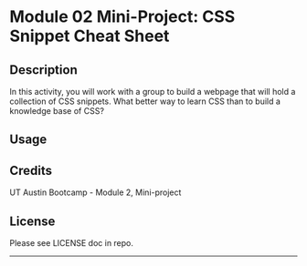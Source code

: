 # Module 02 Mini-Project: CSS Snippet Cheat Sheet


## Description

In this activity, you will work with a group to build a webpage that will hold a collection of CSS snippets. 
What better way to learn CSS than to build a knowledge base of CSS?

## Usage



## Credits

UT Austin Bootcamp - Module 2, Mini-project

## License

Please see LICENSE doc in repo.

---

